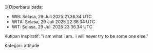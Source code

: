 ⏰ Diperbarui pada:
- WIB: Selasa, 29 Juli 2025 21.36.34 UTC
- WITA: Selasa, 29 Juli 2025 22.36.34 UTC
- WIT: Selasa, 29 Juli 2025 23.36.34 UTC

Kutipan Inspiratif:
"i am what i am.. i will never try to be some one else."


Kategori: attitude

